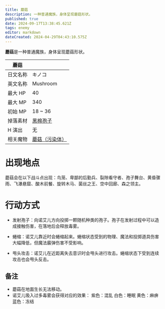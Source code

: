```yaml
---
title: 蘑菇
description: 一种普通魔族，身体呈现蘑菇形状。
published: true
date: 2024-09-17T13:38:45.621Z
tags: enemy
editor: markdown
dateCreated: 2024-04-29T04:43:10.575Z
---
```


**蘑菇**是一种普通魔族，身体呈现蘑菇形状。

<!-- 在这里放置图像 -->

| 蘑菇 ||
| - | - |
| 日文名称 | <span lang="ja">キノコ</span> |
| 英文名称 | Mushroom |
| 最大 HP | 40 |
| 最大 MP | 340 |
| 初始 MP | 18 ~ 36 |
| 掉落素材 | [黑棉孢子](/zh/item/black-cotton-spores) |
| H 演出 | 无 |
| 相关魔物 | [蘑菇（污染体）](/zh/enemy/mushroom-contaminated) |

# 出现地点

蘑菇会在以下战斗点出现：鸟笼、卑鄙的后勤兵、裂隙看守者、孢子舞台、黄昏骤雨、飞瀑悬窟、酸木前餐、旋转木马、菌丝之王、空中回廊、森之领主。

# 行动方式

- 发射孢子：向诺艾儿方向投掷一颗随机种类的孢子。孢子在发射过程中可以造成接触伤害，在落地后会释放毒雾。

- 蜷缩：诺艾儿靠近时会蜷缩起来。蜷缩状态受到的物理、魔法和投掷道具伤害大幅降低，但魔法霰弹伤害不受影响。

- 甩头攻击：诺艾儿在近距离失去意识时会甩头进行攻击。蜷缩状态下受到连续攻击也会甩头反击。

## 备注

- 蘑菇在地面生长无法移动。
- 诺艾儿吸入过多毒雾会获得对应的效果：
紫色：混乱
白色：睡眠
黄色：麻痹
蓝色：冻结
